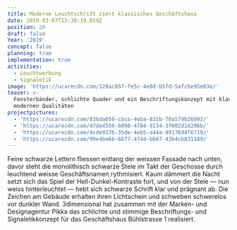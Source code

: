 ```yaml
---
title: Moderne Leuchtschrift ziert klassisches Geschäftshaus
date: 2019-03-07T13:38:19.019Z
position: 20
draft: false
Year: '2019'
concept: false
planning: true
implementation: true
activities:
  - Leuchtwerbung
  - Signaletik
image: 'https://ucarecdn.com/128ac057-fe5c-4e8d-b5fd-5afcbe95e03e/'
teaser: >-
  Fensterbänder, schlichte Quader und ein Beschriftungskonzept mit klassisch
  modernen Qualitäten
projectpictures:
  - 'https://ucarecdn.com/036da656-cbca-4eba-831b-70a579b26092/'
  - 'https://ucarecdn.com/47de4559-6098-4784-9134-3f002d14296b/'
  - 'https://ucarecdn.com/4cde9376-35de-4eb5-a44a-d9176d4f6719/'
  - 'https://ucarecdn.com/99e4be6b-6677-4f44-b607-43b4cb831189/'
---
```

Feine schwarze Lettern fliessen entlang der weissen Fassade nach unten, davor steht die monolithisch schwarze Stele im Takt der Geschosse durch leuchtend weisse Geschäftsnamen rythmisiert. Kaum dämmert die Nacht setzt sich das Spiel der Hell-Dunkel-Kontraste fort, und von der Stele — nun weiss hinterleuchtet — hebt sich schwarze Schrift klar und prägnant ab. Die Zeichen am Gebäude erhalten ihren Lichtschein und schweben schwerelos vor dunkler Wand. 3dimensional hat zusammen mit der Marken- und Designagentur Pikka das schlichte und stimmige Beschriftungs- und Signaletikkonzept für das Geschäftshaus Bühlstrasse 1 realisiert.
